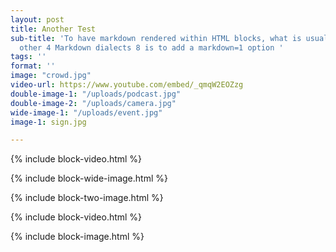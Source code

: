 ```yaml
---
layout: post
title: Another Test
sub-title: 'To have markdown rendered within HTML blocks, what is usually 5 done in
  other 4 Markdown dialects 8 is to add a markdown=1 option '
tags: ''
format: ''
image: "crowd.jpg"
video-url: https://www.youtube.com/embed/_qmqW2EOZzg
double-image-1: "/uploads/podcast.jpg"
double-image-2: "/uploads/camera.jpg"
wide-image-1: "/uploads/event.jpg"
image-1: sign.jpg

---
```

{% include block-video.html %}

{% include block-wide-image.html %}

{% include block-two-image.html %}

{% include block-video.html %}

{% include block-image.html %}